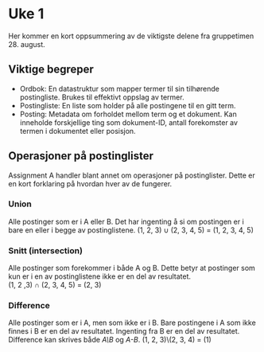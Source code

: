# Uke 1

Her kommer en kort oppsummering av de viktigste delene fra gruppetimen 28. august.

## Viktige begreper

- Ordbok: En datastruktur som mapper termer til sin tilhørende postingliste. Brukes til effektivt oppslag av termer.
- Postingliste: En liste som holder på alle postingene til en gitt term.
- Posting: Metadata om forholdet mellom term og et dokument. Kan inneholde forskjellige ting som dokument-ID, antall forekomster av termen i dokumentet eller posisjon.

## Operasjoner på postinglister
Assignment A handler blant annet om operasjoner på postinglister. Dette er en kort forklaring på hvordan hver av de fungerer.
### Union
Alle postinger som er i A eller B. Det har ingenting å si om postingen er i bare en eller i begge av postinglistene.
(1, 2, 3) $\cup$ (2, 3, 4, 5) = (1, 2, 3, 4, 5)

### Snitt (intersection)
Alle postinger som forekommer i både A og B. Dette betyr at postinger som kun er i en av postinglistene ikke er en del av resultatet.  
(1, 2 ,3) $\cap$ (2, 3, 4, 5) = (2, 3)

### Difference
Alle postinger som er i A, men som ikke er i B. Bare postingene i A som ikke finnes i B er en del av resultatet. Ingenting fra B er en del av resultatet. Difference kan skrives både *A\B* og *A-B*.
(1, 2, 3)\\(2, 3, 4) = (1)